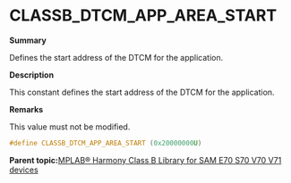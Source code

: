 # CLASSB\_DTCM\_APP\_AREA\_START

**Summary**

Defines the start address of the DTCM for the application.

**Description**

This constant defines the start address of the DTCM for the application.

**Remarks**

This value must not be modified.

```c
#define CLASSB_DTCM_APP_AREA_START (0x20000000U)
```

**Parent topic:**[MPLAB® Harmony Class B Library for SAM E70 S70 V70 V71 devices](GUID-85C09776-46F4-43A4-9FA5-26997226A3EA.md)

